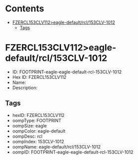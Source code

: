 



Contents
========

* [FZERCL153CLV112>eagle-default/rcl/153CLV-1012](#fzercl153clv112eagle-defaultrcl153clv-1012)
	* [Tags](#tags)

# FZERCL153CLV112>eagle-default/rcl/153CLV-1012

- ID: FOOTPRINT-eagle-eagle-default-rcl-153CLV-1012
- Hex ID: FZERCL153CLV112
- Name: 
- Description: 

## Tags

- hexID: FZERCL153CLV112
- oompType: FOOTPRINT
- oompSize: eagle
- oompColor: eagle-default
- oompDesc: rcl
- oompIndex: 153CLV-1012
- oompName: eagle-default/rcl/153CLV-1012
- oompID: FOOTPRINT-eagle-eagle-default-rcl-153CLV-1012
